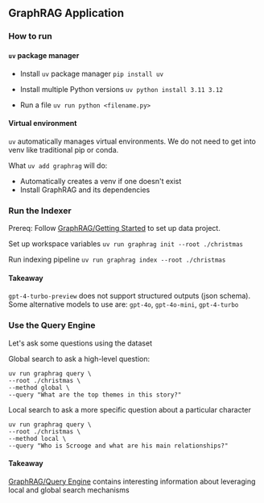 ## GraphRAG Application
### How to run
#### `uv` package manager
- Install `uv` package manager
```pip install uv```

- Install multiple Python versions
```uv python install 3.11 3.12```

- Run a file
```uv run python <filename.py>```

#### Virtual environment
`uv` automatically manages virtual environments. We do not need to get into venv like traditional pip or conda.

What `uv add graphrag` will do:
- Automatically creates a venv if one doesn't exist
- Install GraphRAG and its dependencies 

### Run the Indexer
Prereq: Follow [GraphRAG/Getting Started](https://microsoft.github.io/graphrag/get_started/) to set up data project.

Set up workspace variables
```uv run graphrag init --root ./christmas```

Run indexing pipeline
```uv run graphrag index --root ./christmas```

#### Takeaway
`gpt-4-turbo-preview` does not support structured outputs (json schema). Some alternative models to use are: `gpt-4o`, `gpt-4o-mini`, `gpt-4-turbo`

### Use the Query Engine
Let's ask some questions using the dataset

Global search to ask a high-level question:
```
uv run graphrag query \
--root ./christmas \
--method global \
--query "What are the top themes in this story?"
```

Local search to ask a more specific question about a particular character
```
uv run graphrag query \
--root ./christmas \
--method local \
--query "Who is Scrooge and what are his main relationships?"
```

#### Takeaway
[GraphRAG/Query Engine](https://microsoft.github.io/graphrag/query/overview/) contains interesting information about leveraging local and global search mechanisms